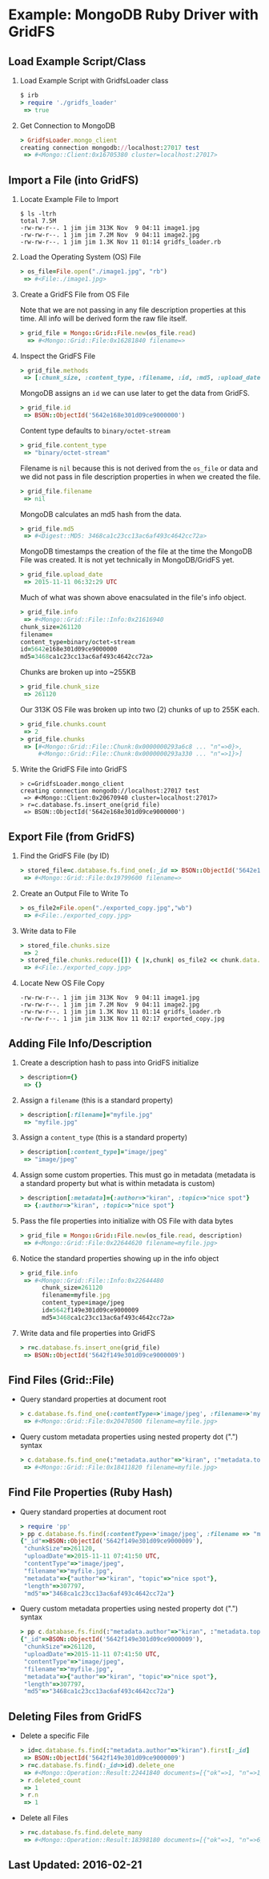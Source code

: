 # Example: MongoDB Ruby Driver with GridFS

## Load Example Script/Class

1. Load Example Script with GridfsLoader class

    ```ruby
    $ irb
    > require './gridfs_loader'
     => true 
    ```

2. Get Connection to MongoDB

    ```ruby
    > GridfsLoader.mongo_client
    creating connection mongodb://localhost:27017 test
     => #<Mongo::Client:0x16705380 cluster=localhost:27017> 
    ```

## Import a File (into GridFS)

1. Locate Example File to Import

    ```shell
    $ ls -ltrh
    total 7.5M
    -rw-rw-r--. 1 jim jim 313K Nov  9 04:11 image1.jpg
    -rw-rw-r--. 1 jim jim 7.2M Nov  9 04:11 image2.jpg
    -rw-rw-r--. 1 jim jim 1.3K Nov 11 01:14 gridfs_loader.rb
    ```
2. Load the Operating System (OS) File

    ```ruby
    > os_file=File.open("./image1.jpg", "rb")
     => #<File:./image1.jpg> 
    ```

3. Create a GridFS File from OS File

    Note that we are not passing in any file description properties at this time. All
    info will be derived form the raw file itself.

    ```ruby
    > grid_file = Mongo::Grid::File.new(os_file.read)
      => #<Mongo::Grid::File:0x16281840 filename=> 
    ```

4. Inspect the GridFS File

    ```ruby
    > grid_file.methods
     => [:chunk_size, :content_type, :filename, :id, :md5, :upload_date, :chunks, :data, :info
    ```

    MongoDB assigns an `id` we can use later to get the data from GridFS.

    ```ruby
    > grid_file.id
     => BSON::ObjectId('5642e168e301d09ce9000000') 
    ```

    Content type defaults to `binary/octet-stream`

    ```ruby
    > grid_file.content_type
     => "binary/octet-stream" 
    ```

    Filename is `nil` because this is not derived from the `os_file` or data and we 
    did not pass in file description properties in when we created the file.

    ```ruby
    > grid_file.filename
     => nil 
    ```

    MongoDB calculates an md5 hash from the data.

    ```ruby
    > grid_file.md5
     => #<Digest::MD5: 3468ca1c23cc13ac6af493c4642cc72a> 
    ```

    MongoDB timestamps the creation of the file at the time the MongoDB File was created.
    It is not yet technically in MongoDB/GridFS yet.

    ```ruby
    > grid_file.upload_date
     => 2015-11-11 06:32:29 UTC 
    ```

    Much of what was shown above enacsulated in the file's info object.

    ```ruby
    > grid_file.info
     => #<Mongo::Grid::File::Info:0x21616940 
    chunk_size=261120 
    filename= 
    content_type=binary/octet-stream 
    id=5642e168e301d09ce9000000 
    md5=3468ca1c23cc13ac6af493c4642cc72a> 
    ```

    Chunks are broken up into ~255KB

    ```ruby
    > grid_file.chunk_size
     => 261120 
    ```

    Our 313K OS File was broken up into two (2) chunks of up to 255K each.

    ```ruby
    > grid_file.chunks.count
     => 2 
    > grid_file.chunks
     => [#<Mongo::Grid::File::Chunk:0x0000000293a6c8 ... "n"=>0}>, 
         #<Mongo::Grid::File::Chunk:0x0000000293a330 ... "n"=>1}>] 
    ```

5. Write the GridFS File into GridFS

    ```
    > c=GridfsLoader.mongo_client
    creating connection mongodb://localhost:27017 test
     => #<Mongo::Client:0x20670940 cluster=localhost:27017> 
    > r=c.database.fs.insert_one(grid_file)
     => BSON::ObjectId('5642e168e301d09ce9000000') 
    ```

## Export File (from GridFS)

1. Find the GridFS File (by ID)

    ```ruby
    > stored_file=c.database.fs.find_one(:_id => BSON::ObjectId('5642e168e301d09ce9000000'))
     => #<Mongo::Grid::File:0x19799600 filename=> 
    ```

2. Create an Output File to Write To

    ```ruby
    > os_file2=File.open("./exported_copy.jpg","wb")
     => #<File:./exported_copy.jpg>
    ```

3. Write data to File

    ```ruby
    > stored_file.chunks.size
     => 2 
    > stored_file.chunks.reduce([]) { |x,chunk| os_file2 << chunk.data.data }
     => #<File:./exported_copy.jpg> 
    ```

4. Locate New OS File Copy

    ```shell
    -rw-rw-r--. 1 jim jim 313K Nov  9 04:11 image1.jpg
    -rw-rw-r--. 1 jim jim 7.2M Nov  9 04:11 image2.jpg
    -rw-rw-r--. 1 jim jim 1.3K Nov 11 01:14 gridfs_loader.rb
    -rw-rw-r--. 1 jim jim 313K Nov 11 02:17 exported_copy.jpg
    ```

## Adding File Info/Description

1. Create a description hash to pass into GridFS initialize

    ```ruby
    > description={}
     => {} 
    ```

2. Assign a `filename` (this is a standard property)

    ```ruby
    > description[:filename]="myfile.jpg"
     => "myfile.jpg" 
    ```

3. Assign a `content_type` (this is a standard property)

    ```ruby
    > description[:content_type]="image/jpeg"
     => "image/jpeg" 
    ```

4. Assign some custom properties. This must go in metadata (metadata is a standard property
but what is within metadata is custom)

    ```ruby
    > description[:metadata]={:author=>"kiran", :topic=>"nice spot"}
     => {:author=>"kiran", :topic=>"nice spot"} 
    ```

5. Pass the file properties into initialize with OS File with data bytes

    ```ruby
    > grid_file = Mongo::Grid::File.new(os_file.read, description)
     => #<Mongo::Grid::File:0x22644620 filename=myfile.jpg> 
    ```

6. Notice the standard properties showing up in the info object

    ```ruby
    > grid_file.info
     => #<Mongo::Grid::File::Info:0x22644480 
          chunk_size=261120 
          filename=myfile.jpg 
          content_type=image/jpeg 
          id=5642f149e301d09ce9000009 
          md5=3468ca1c23cc13ac6af493c4642cc72a> 
    ```

7. Write data and file properties into GridFS

    ```ruby
    > r=c.database.fs.insert_one(grid_file)
     => BSON::ObjectId('5642f149e301d09ce9000009') 
    ```

## Find Files (Grid::File)

* Query standard properties at document root

    ```ruby
    > c.database.fs.find_one(:contentType=>'image/jpeg', :filename=>'myfile.jpg')
     => #<Mongo::Grid::File:0x20470500 filename=myfile.jpg> 
    ```

* Query custom metadata properties using nested property dot (".") syntax

    ```ruby
    > c.database.fs.find_one(:"metadata.author"=>"kiran", :"metadata.topic"=>{:$regex=>"spot"})
     => #<Mongo::Grid::File:0x18411820 filename=myfile.jpg> 
    ```

## Find File Properties (Ruby Hash)

* Query standard properties at document root

    ```ruby
    > require 'pp'
    > pp c.database.fs.find(:contentType=>'image/jpeg', :filename => "myfile.jpg").first
    {"_id"=>BSON::ObjectId('5642f149e301d09ce9000009'),
     "chunkSize"=>261120,
     "uploadDate"=>2015-11-11 07:41:50 UTC,
     "contentType"=>"image/jpeg",
     "filename"=>"myfile.jpg",
     "metadata"=>{"author"=>"kiran", "topic"=>"nice spot"},
     "length"=>307797,
     "md5"=>"3468ca1c23cc13ac6af493c4642cc72a"}
    ```

* Query custom metadata properties using nested property dot (".") syntax

    ```ruby
    > pp c.database.fs.find(:"metadata.author"=>"kiran", :"metadata.topic"=>{:$regex=>"spot"}).first
    {"_id"=>BSON::ObjectId('5642f149e301d09ce9000009'),
     "chunkSize"=>261120,
     "uploadDate"=>2015-11-11 07:41:50 UTC,
     "contentType"=>"image/jpeg",
     "filename"=>"myfile.jpg",
     "metadata"=>{"author"=>"kiran", "topic"=>"nice spot"},
     "length"=>307797,
     "md5"=>"3468ca1c23cc13ac6af493c4642cc72a"}
    ```

## Deleting Files from GridFS

* Delete a specific File

    ```ruby
    > id=c.database.fs.find(:"metadata.author"=>"kiran").first[:_id]
     => BSON::ObjectId('5642f149e301d09ce9000009') 
    > r=c.database.fs.find(:_id=>id).delete_one
     => #<Mongo::Operation::Result:22441840 documents=[{"ok"=>1, "n"=>1}]>
    > r.deleted_count
     => 1 
    > r.n
     => 1 
    ```

* Delete all Files

    ```ruby
    > r=c.database.fs.find.delete_many
     => #<Mongo::Operation::Result:18398180 documents=[{"ok"=>1, "n"=>6}]> 
    ```
## Last Updated: 2016-02-21